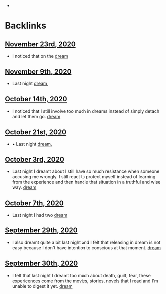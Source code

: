- 

# Backlinks
## [November 23rd, 2020](<November 23rd, 2020.md>)
- I noticed that on the [dream](<dream.md>)

## [November 9th, 2020](<November 9th, 2020.md>)
- Last night [dream](<dream.md>),

## [October 14th, 2020](<October 14th, 2020.md>)
- I noticed that I still involve too much in dreams instead of simply detach and let them go. [dream](<dream.md>)

## [October 21st, 2020](<October 21st, 2020.md>)
- •	Last night [dream](<dream.md>),

## [October 3rd, 2020](<October 3rd, 2020.md>)
- Last night I dreamt about I still have so much resistance when someone accusing me wrongly. I still react to protect myself instead of learning from the experience and then handle that situation in a truthful and wise way. [dream](<dream.md>)

## [October 7th, 2020](<October 7th, 2020.md>)
- Last night I had two [dream](<dream.md>)

## [September 29th, 2020](<September 29th, 2020.md>)
- I also dreamt quite a bit last night and I felt that releasing in dream is not easy because I don't have intention to conscious at that moment. [dream](<dream.md>)

## [September 30th, 2020](<September 30th, 2020.md>)
- I felt that last night I dreamt too much about death, guilt, fear, these expericences come from the movies, stories, novels that I read and I'm unable to digest it yet. [dream](<dream.md>)

